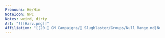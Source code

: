 ```yaml
---
Pronouns: He/Him
NoteIcon: NPC
Notes: weird, dirty
Art: "![[Harv.png]]"
Affiliation: "[[20 🌟 GM Campaigns/🐌 Slugblaster/Groups/Null Range.md|Null Range]]"
---
```

